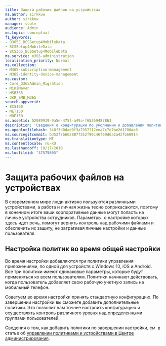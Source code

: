 ```yaml
---
title: Защита рабочих файлов на устройствах
ms.author: sirkkuw
author: sirkkuw
manager: scotv
audience: Admin
ms.topic: conceptual
f1_keywords:
- O365E_BCSSetup4MobileData
- BCSSetup4MobileData
- BCS365_BCSSetup4MobileData
ms.service: o365-administration
localization_priority: Normal
ms.collection:
- M365-subscription-management
- M365-identity-device-management
ms.custom:
- Core_O365Admin_Migration
- MiniMaven
- MSB365
- OKR_SMB_M365
search.appverid:
- BCS160
- MET150
- MOE150
ms.assetid: 52089919-9a5e-475f-a49a-f65369487861
description: 'Сведения о конфигурации по умолчанию и добавлении политик управления приложениями для защиты данных компании на персональных мобильных устройствах пользователей. '
ms.openlocfilehash: 348f3d0dad9f3a7957f12eea7c7e7be2d1706aa6
ms.sourcegitcommit: bd52f7b662887f552f90c46f69d6a2a42fb66914
ms.translationtype: MT
ms.contentlocale: ru-RU
ms.lasthandoff: 10/17/2019
ms.locfileid: "37575805"
---
```

# <a name="protect-work-files-on-devices"></a>Защита рабочих файлов на устройствах

В современном мире люди активно пользуются различными устройствами, а работа и личная жизнь тесно соприкасаются, поэтому в конечном итоге ваши корпоративные данные могут попасть на личные устройства сотрудников. Параметры, о настройке которых здесь идет речь, помогут вернуть контроль над рабочими файлами и обеспечить их защиту, не затрагивая личные настройки и данные пользователя.
  
## <a name="configuring-policies-during-setup"></a>Настройка политик во время общей настройки

Во время настройки добавляются три политики управления приложениями, по одной для устройств с Windows 10, iOS и Android. Все три политики имеют одинаковые параметры, которые будут применяться ко всем пользователям. Политики начинают действовать, когда пользователь добавляет свою рабочую учетную запись на мобильный телефон.
  
Советуем во время настройки принять стандартную конфигурацию. По завершении настройки вы сможете добавить дополнительные политики. Это позволит вам точнее настроить конфигурацию и осуществлять контроль различного уровня над определенными группами пользователей.
  
Сведения о том, как добавить политики по завершении настройки, см. в статье об [управлении политиками и устройствами в Центре администрирования](manage.md).
  

